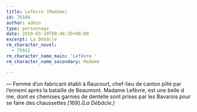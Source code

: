 ```yaml
---
title: Lefèvre (Madame)
id: 76504
author: admin
type: personnage
date: 2010-03-10T09:48:39+00:00
excerpt: La Débâcle
rm_character_novel:
  - 75931
rm_character_name_main: 'Lefèvre '
rm_character_name_secondary: Madame

---
```

— Femme d&rsquo;un fabricant établi à Raucourt, chef-lieu de canton pillé par l&rsquo;ennemi après la bataille de Beaumont. Madame Lefèvre, est une belle d me, dont es chemises garnies de dentelle sont prises par les Bavarois pour se faire des chaussettes [169]._(La Débâcle.)_